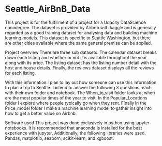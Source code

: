 # Seattle_AirBnB_Data
This project is for the fulfillment of a project for a Udacity DataScience nanodegree. The dataset is provided by Airbnb with kaggle and is generally regarded as a good training dataset for analysing data and building machine learning models. This dataset is specific to Seattle Washington, but there are other cities available where the same general premise can be applied. 

Project overview
There are three sub datasets. The calendar dataset breaks down each listing and whether or not it is available throughout the year along with its price. The listing dataset has the listing number detail with the host and house details. Finally, the reviews dataset displays all the reviews for each listing.

With this information I plan to lay out how someone can use this information to plan a trip to Seattle. I intend to answer the following 3 questions, each with their own folder and notebook. The When_to_visit folder looks at when are the most popular times of the year to visit. In the Popular_Locations folder I explore where people typically go when they rent. Finally in the Price_model folder I make a machine learning model to gather insight into how to get a better value on Airbnb.

Software used
This project was done exclusively in python using jupyter notebooks. It is recommended that anaconda is installed for the best experience with jupyter. Additionally, the following libraries were used. Pandas, matplotlib, seaborn, scikit-learn, and xgboost. 

